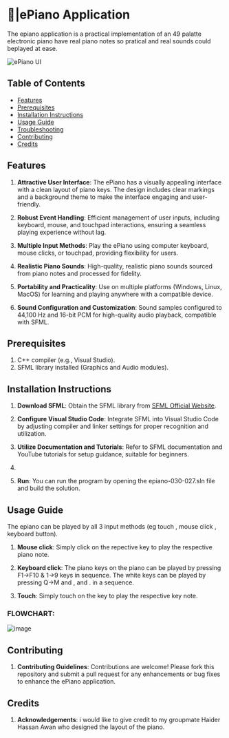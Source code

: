 # 🎹|ePiano Application
The epiano application is a practical implementation of an 49 palatte electronic piano have real piano notes so pratical and real sounds could beplayed at ease.

![ePiano UI](https://github.com/ranaahmed786/ePiano/assets/168958100/3903af03-4250-4a07-8423-edd45735a997)

## Table of Contents

- [Features](#features)
- [Prerequisites](#prerequisites)
- [Installation Instructions](#installation-instructions)
- [Usage Guide](#usage-guide)
- [Troubleshooting](#troubleshooting)
- [Contributing](#contributing)
- [Credits](#credits)

## Features

1. **Attractive User Interface**: The ePiano has a visually appealing interface with a clean layout of piano keys. The design includes clear markings and a background theme to make the interface engaging and user-friendly.

2. **Robust Event Handling**: Efficient management of user inputs, including keyboard, mouse, and touchpad interactions, ensuring a seamless playing experience without lag.

3. **Multiple Input Methods**: Play the ePiano using computer keyboard, mouse clicks, or touchpad, providing flexibility for users.

4. **Realistic Piano Sounds**: High-quality, realistic piano sounds sourced from piano notes and processed for fidelity.

5. **Portability and Practicality**: Use on multiple platforms (Windows, Linux, MacOS) for learning and playing anywhere with a compatible device.

6. **Sound Configuration and Customization**: Sound samples configured to 44,100 Hz and 16-bit PCM for high-quality audio playback, compatible with SFML.

## Prerequisites

1. C++ compiler (e.g., Visual Studio).
2. SFML library installed (Graphics and Audio modules).

## Installation Instructions

1. **Download SFML**: Obtain the SFML library from [SFML Official Website](https://www.sfml-dev.org/).

2. **Configure Visual Studio Code**: Integrate SFML into Visual Studio Code by adjusting compiler and linker settings for proper recognition and utilization.

3. **Utilize Documentation and Tutorials**: Refer to SFML documentation and YouTube tutorials for setup guidance, suitable for beginners.
4. 
5. **Run**: You can run the program by opening the epiano-030-027.sln file and build the solution.

## Usage Guide
The epiano can be played by all 3 input methods (eg touch , mouse click , keyboard button).
1. **Mouse click**: Simply click on the repective key to play the respective piano note.
   
2. **Keyboard click**: The piano keys on the piano can be played by pressing F1->F10 & 1->9 keys in sequence. The white keys can be played by pressing Q->M and , and . in a sequence.
   
3. **Touch**: Simply touch on the key to play the respective key note.

### FLOWCHART:

![image](https://github.com/ranaahmed786/ePiano/assets/168958100/65be78e9-47a0-4bc8-907a-17b380cd4a56)


## Contributing

1. **Contributing Guidelines**: Contributions are welcome! Please fork this repository and submit a pull request for any enhancements or bug fixes to enhance the ePiano application.

## Credits

1. **Acknowledgements**: i would like to give credit to my groupmate Haider Hassan Awan who designed the layout of the piano.


